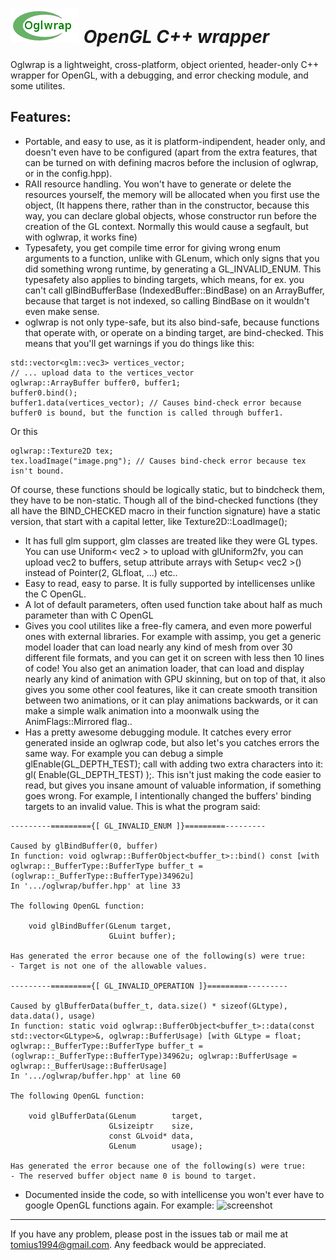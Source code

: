 ![logo](logo.png) *OpenGL C++ wrapper*
===

Oglwrap is a lightweight, cross-platform, object oriented, header-only C++ wrapper for OpenGL, with a debugging, and error checking module, and some utilites. 

Features:
-------------
* Portable, and easy to use, as it is platform-indipendent, header only, and doesn't even have to be configured (apart from the extra features, that can be turned on with defining macros before the inclusion of oglwrap, or in the config.hpp).
* RAII resource handling. You won't have to generate or delete the resources yourself, the memory will be allocated when you first use the object,
  (It happens there, rather than in the constructor, because this way, you can declare global objects, whose constructor run before the creation of the GL context. Normally this would cause a segfault, but with oglwrap, it works fine)
* Typesafety, you get compile time error for giving wrong enum arguments to a function, unlike with GLenum, which only signs that you did something wrong runtime, by generating a GL_INVALID_ENUM. This typesafety also applies to binding targets, which means, for ex. you can't call glBindBufferBase (IndexedBuffer::BindBase) on an ArrayBuffer, because that target is not indexed, so calling BindBase on it wouldn't even make sense.
* oglwrap is not only type-safe, but its also bind-safe, because functions that operate with, or operate on a binding target, are bind-checked. This means that you'll get warnings if you do things like this:

```
std::vector<glm::vec3> vertices_vector;
// ... upload data to the vertices_vector
oglwrap::ArrayBuffer buffer0, buffer1;
buffer0.bind(); 
buffer1.data(vertices_vector); // Causes bind-check error because buffer0 is bound, but the function is called through buffer1.
```
Or this
```
oglwrap::Texture2D tex;
tex.loadImage("image.png"); // Causes bind-check error because tex isn't bound.
```
Of course, these functions should be logically static, but to bindcheck them, they have to be non-static. Though all of the bind-checked functions (they all have the BIND_CHECKED macro in their function signature) have a static version, that start with a capital letter, like Texture2D::LoadImage();
* It has full glm support, glm classes are treated like they were GL types. You can use Uniform< vec2 > to upload with glUniform2fv, 
  you can upload vec2 to buffers, setup attribute arrays with Setup< vec2 >() instead of Pointer(2, GLfloat, ...) etc..
* Easy to read, easy to parse. It is fully supported by intellicenses unlike the C OpenGL.
* A lot of default parameters, often used function take about half as much parameter than with C OpenGL
* Gives you cool utilites like a free-fly camera, and even more powerful ones with external libraries. For example with assimp, you get a generic model loader that can load nearly any kind of mesh from over 30 different file formats, and you can get it on screen with less then 10 lines of code! You also get an animation loader, that can load and display nearly any kind of animation with GPU skinning, but on top of that, it also gives you some other cool features, like it can create smooth transition between two animations, or it can play animations backwards, or it can make a simple walk animation into a moonwalk using the AnimFlags::Mirrored flag..  
* Has a pretty awesome debugging module. It catches every error generated inside an oglwrap code, but also let's you catches errors the same way. For example you can debug a simple glEnable(GL_DEPTH_TEST); call with adding two extra characters into it: gl( Enable(GL_DEPTH_TEST) );. This isn't just making the code easier to read, but gives you insane amount of valuable information, if something goes wrong. For example, I intentionally changed the buffers' binding targets to an invalid value. This is what the program said:

```
---------========={[ GL_INVALID_ENUM ]}=========---------

Caused by glBindBuffer(0, buffer)
In function: void oglwrap::BufferObject<buffer_t>::bind() const [with oglwrap::_BufferType::BufferType buffer_t = (oglwrap::_BufferType::BufferType)34962u]
In '.../oglwrap/buffer.hpp' at line 33

The following OpenGL function: 

    void glBindBuffer(GLenum target,
     		          GLuint buffer);

Has generated the error because one of the following(s) were true:
- Target is not one of the allowable values.

---------========={[ GL_INVALID_OPERATION ]}=========---------

Caused by glBufferData(buffer_t, data.size() * sizeof(GLtype), data.data(), usage)
In function: static void oglwrap::BufferObject<buffer_t>::data(const std::vector<GLtype>&, oglwrap::BufferUsage) [with GLtype = float; oglwrap::_BufferType::BufferType buffer_t = (oglwrap::_BufferType::BufferType)34962u; oglwrap::BufferUsage = oglwrap::_BufferUsage::BufferUsage]
In '.../oglwrap/buffer.hpp' at line 60

The following OpenGL function: 

    void glBufferData(GLenum        target,
     		          GLsizeiptr    size,
     		          const GLvoid* data,
     		          GLenum        usage);

Has generated the error because one of the following(s) were true:
- The reserved buffer object name 0 is bound to target.
```

* Documented inside the code, so with intellicense you won't ever have to google OpenGL functions again.
For example:
![screenshot](http://oi42.tinypic.com/hrmv7c.jpg)

----------------------
If you have any problem, please post in the issues tab or mail me at tomius1994@gmail.com. Any feedback would be appreciated.
